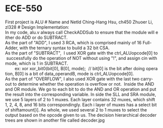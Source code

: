 # ECE-550
First project is ALU
# Name and NetId
Ching-Hang Hsu, ch450
Zhuoer Li, zl328
# Design Implementation: 
In my code, alu.v always call CheckADDSub to ensure that the module will either do ADD or do SUBTRACT.
As the part of "ADD", I used 3 RCA, which is comprised mainly of 16 Full-Adder, with the ternary syntax to build a 32 bit CSA.
As the part of "SUBTRACT",  I used XOR gate with the ctrl_ALUopcode[0] to successfully do the operation of NOT without using "!", and assign cin with mode, which is 1 in SUBTRACT.
        ex: xor xor_bit0(bit[0], B[0], mode);  // bit[0] is the bit after doing operation, B[0] is a bit of data_operandB, mode is ctrl_ALUopcode[0].
As the part of "OVERFLOW", I also used XOR gate with the last two carry-out to determine whether the operation is overflow or not. 
Inside the AND and OR module. We go to each bit to do the AND and OR operation and put the result into the corresponding variable.
In side the SLL and SRA module, we use 5 layers of 2 to 1 muxes. Each layer contains 32 muxes, which shift 1, 2, 4, 8, and 16 bits correspondingly. Each i layer of muxes has a select bit of shiftamount[i].
As whole, we used several 2 to 1 muxes to select the output based on the opcode given to us. The decision hierarchical decoder trees are shown in another file called decoder.jpg

